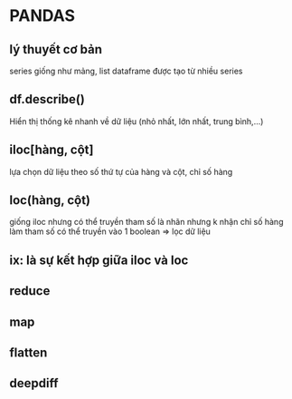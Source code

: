 # PANDAS

## lý thuyết cơ bản

series giống như mảng, list
dataframe được tạo từ nhiều series

## df.describe()

Hiển thị thống kê nhanh về dữ liệu (nhỏ nhất, lớn nhất, trung bình,...)

## iloc[hàng, cột]

lựa chọn dữ liệu theo số thứ tự của hàng và cột, chỉ số hàng

## loc(hàng, cột)

giống iloc nhưng có thể truyền tham số là nhãn nhưng k nhận chỉ số hàng làm tham số
có thể truyền vào 1 boolean => lọc dữ liệu

## ix: là sự kết hợp giữa iloc và loc

## reduce

## map

## flatten

## deepdiff
